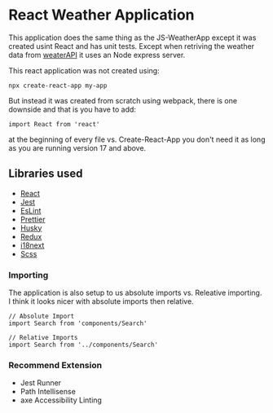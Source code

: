 # React Weather Application

This application does the same thing as the JS-WeatherApp except it was created usint React and has unit tests. Except when retriving the weather data from [weaterAPI](https://www.weatherapi.com/docs/) it uses an Node express server.

This react application was not created using:

```Shell
npx create-react-app my-app
```

But instead it was created from scratch using webpack, there is one downside and that is you have to add:

```JS
import React from 'react'
```

at the beginning of every file vs. Create-React-App you don't need it as long as you are running version 17 and above.

## Libraries used

- [React](https://react.dev/)
- [Jest](https://jestjs.io/docs/getting-started)
- [EsLint](https://eslint.org/docs/latest/use/getting-started)
- [Prettier](https://prettier.io/docs/en/)
- [Husky](https://typicode.github.io/husky/)
- [Redux](https://redux.js.org/)
- [i18next](https://www.i18next.com/overview/getting-started)
- [Scss](https://sass-lang.com/documentation/syntax/)

### Importing

The application is also setup to us absolute imports vs. Releative importing. I think it looks nicer with absolute imports then relative.

```JS
// Absolute Import
import Search from 'components/Search'

// Relative Imports
import Search from '../components/Search'
```

### Recommend Extension

- Jest Runner
- Path Intellisense
- axe Accessibility Linting
